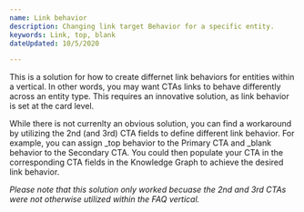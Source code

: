```yaml
---
name: Link behavior
description: Changing link target Behavior for a specific entity.
keywords: Link, top, blank
dateUpdated: 10/5/2020

---
```


This is a solution for how to create differnet link behaviors for entities within a vertical. In other words, you may want CTAs links to behave differently across an entity type. This requires an innovative solution, as link behavior is set at the card level.

While there is not currenlty an obvious solution, you can find a workaround by utilizing the 2nd (and 3rd) CTA fields to define different link behavior. For example, you can assign  _top behavior to the Primary CTA and _blank behavior to the Secondary CTA. You could then populate your CTA in the corresponding CTA fields in the Knowledge Graph to achieve the desired link behavior.  

*Please note that this solution only worked becuase the 2nd and 3rd CTAs were not otherwise utilized within the FAQ vertical.*
